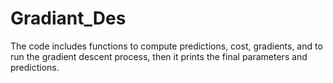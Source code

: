 # Gradiant_Des
The code includes functions to compute predictions, cost, gradients, and to run the gradient descent process, then it prints the final parameters and predictions.
